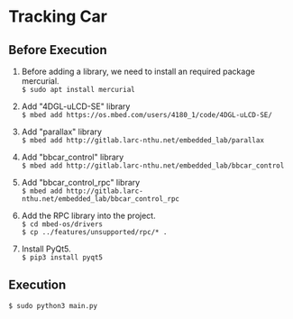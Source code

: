 # Tracking Car

## Before Execution
1. Before adding a library, we need to install an required package mercurial.  
`$ sudo apt install mercurial`

2. Add "4DGL-uLCD-SE" library  
`$ mbed add https://os.mbed.com/users/4180_1/code/4DGL-uLCD-SE/`

3. Add "parallax" library  
`$ mbed add http://gitlab.larc-nthu.net/embedded_lab/parallax`

4. Add "bbcar_control" library  
`$ mbed add http://gitlab.larc-nthu.net/embedded_lab/bbcar_control`

5. Add "bbcar_control_rpc" library  
`$ mbed add http://gitlab.larc-nthu.net/embedded_lab/bbcar_control_rpc`

6. Add the RPC library into the project.  
`$ cd mbed-os/drivers`  
`$ cp ../features/unsupported/rpc/* .`


7. Install PyQt5.  
`$ pip3 install pyqt5`


## Execution
`$ sudo python3 main.py`
